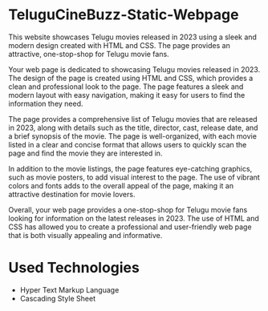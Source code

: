 # TeluguCineBuzz-Static-Webpage
This website showcases Telugu movies released in 2023 using a sleek and modern design created with HTML and CSS.  The page provides an attractive, one-stop-shop for Telugu movie fans.

Your web page is dedicated to showcasing Telugu movies released in 2023. The design of the page is created using HTML and CSS, which provides a clean and professional look to the page. The page features a sleek and modern layout with easy navigation, making it easy for users to find the information they need.

The page provides a comprehensive list of Telugu movies that are released in 2023, along with details such as the title, director, cast, release date, and a brief synopsis of the movie. The page is well-organized, with each movie listed in a clear and concise format that allows users to quickly scan the page and find the movie they are interested in.

In addition to the movie listings, the page features eye-catching graphics, such as movie posters, to add visual interest to the page. The use of vibrant colors and fonts adds to the overall appeal of the page, making it an attractive destination for movie lovers.

Overall, your web page provides a one-stop-shop for Telugu movie fans looking for information on the latest releases in 2023. The use of HTML and CSS has allowed you to create a professional and user-friendly web page that is both visually appealing and informative.

# Used Technologies
- Hyper Text Markup Language
- Cascading Style Sheet


